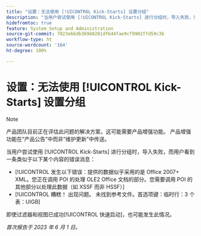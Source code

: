 ```yaml
---
title: "设置：无法使用 [!UICONTROL Kick-Starts] 设置分组"
description: "当用户尝试使用 [!UICONTROL Kick-Starts] 进行分组时，导入失败，而用户看到一条错误消息。"
hidefromtoc: true
feature: System Setup and Administration
source-git-commit: 7023e66db369b0281df644fae9cf9902ffd59c3b
workflow-type: ht
source-wordcount: '164'
ht-degree: 100%

---
```



# 设置：无法使用 [!UICONTROL Kick-Starts] 设置分组

>[!NOTE]
>
>产品团队目前正在评估此问题的解决方案，这可能需要产品增强功能。 产品增强功能在“产品公告”中而非“维护更新”中传送。

当用户尝试使用 [!UICONTROL Kick-Starts] 进行分组时，导入失败，而用户看到一条类似于以下某个内容的错误消息：

* [!UICONTROL 发生以下错误：提供的数据似乎采用的是 Office 2007+ XML。您正在调用 POI 的处理 OLE2 Office 文档的部分。您需要调用 POI 的其他部分以处理此数据（如 XSSF 而非 HSSF）]
* [!UICONTROL 糟糕！ 出现问题。 未找到参考文件。首选项键：临时行：3 个表：UIGB]

即使过滤器和视图已成功[!UICONTROL 快速启动]，也可能发生此情况。

_首次报告于 2023 年 6 月 1 日。_
